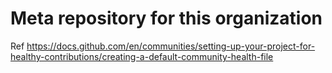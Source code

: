# Meta repository for this organization

Ref https://docs.github.com/en/communities/setting-up-your-project-for-healthy-contributions/creating-a-default-community-health-file
